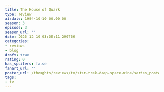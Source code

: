 ```yaml
---
title: The House of Quark
type: review
airdate: 1994-10-10 00:00:00
season: 3
episode: 3
season_url: ''
date: 2023-12-10 03:35:11.290786
categories:
- reviews
- blog
draft: true
rating: 0
has_spoilers: false
fanart_url: ''
poster_url: /thoughts/reviews/tv/star-trek-deep-space-nine/series_poster.jpg
tags:
- tv
---
```


